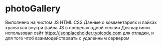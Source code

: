 # photoGallery
Выполнено на чистом JS HTML CSS
Данные о комментариях и лайках храняться внутри файла JS в пределах одной сессии
Для картинок использовал сайт https://jsonplaceholder.typicode.com для отладки, и для того чтоб взаимодействовать с удаленным сервером
